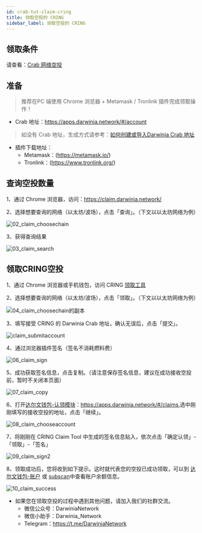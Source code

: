 ```yaml
---
id: crab-tut-claim-cring
title: 领取空投的 CRING
sidebar_label: 领取空投的 CRING
---
```


## 领取条件

请查看：[Crab 网络空投](./crab-airdrop.md)

## 准备

> 推荐在PC 端使用 Chrome 浏览器 + Metamask / Tronlink 插件完成领取操作！

- Crab 地址：https://apps.darwinia.network/#/account
> 如没有 Crab 地址，生成方式请参考：[如何创建或导入Darwinia Crab 地址](crab-tut-create-account)

- 插件下载地址：
  - Metamask：(https://metamask.io/)
  - Tronlink：(https://www.tronlink.org/)

## 查询空投数量

1、通过 Chrome 浏览器，访问：https://claim.darwinia.network/

2、选择想要查询的网络（以太坊/波场），点击「查询」。（下文以以太坊网络为例）

![02_claim_choosechain](assets/02_claim_choosechain.png)

3、获得查询结果

![03_claim_search](assets/03_claim_search.png)

## 领取CRING空投

1、通过 Chrome 浏览器或手机钱包，访问 CRING [领取工具](https://claim.darwinia.network/)

2、选择想要查询的网络（以太坊/波场），点击「领取」。（下文以以太坊网络为例）

![04_claim_choosechain的副本](assets/04_claim_choosechain的副本.png)

3、填写接受 CRING 的 Darwinia Crab 地址，确认无误后，点击「提交」。

![claim_submitaccount](assets/05_claim_submitaccount.png)

4、通过浏览器插件签名（签名不消耗燃料费）

![06_claim_sign](assets/06_claim_sign.png)

5、成功获取签名信息，点击复制。（请注意保存签名信息，建议在成功接收空投前，暂时不关闭本页面）

![07_claim_copy](assets/07_claim_copy.png)

6、打开[达尔文钱包-认领模块](<https://apps.darwinia.network/#/claims>)：<https://apps.darwinia.network/#/claims>,选中刚刚填写的接收空投的地址，点击「继续」。

![08_claim_chooseaccount](assets/08_claim_chooseaccount.png)

7、将刚刚在 CRING Claim Tool 中生成的签名信息贴入，依次点击「确定认领」-「领取」-「签名」

![09_claim_sign2](assets/09_claim_sign2.png)

8、领取成功后，您将收到如下提示。这时就代表您的空投已成功领取，可以到 [达尔文钱包-账户](<https://apps.darwinia.network/#/accounts>) 或 [subscan](<https://crab.subscan.io/>)中查看账户余额信息。

![10_claim_success](assets/10_claim_success.png)

- 如果您在领取空投的过程中遇到其他问题，请加入我们的社群交流。
  - 微信公众号：DarwiniaNetwork
  - 微信小助手：Darwinia_Network
  - Telegram：<https://t.me/DarwiniaNetwork>

